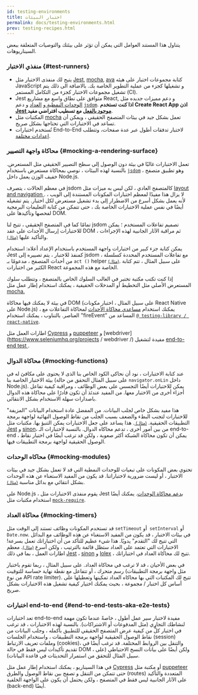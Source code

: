 ```yaml
---
id: testing-environments
title: اختبار البيئات
permalink: docs/testing-environments.html
prev: testing-recipes.html
---
```


<!-- This document is intended for folks who are comfortable with JavaScript, and have probably written tests with it. It acts as a reference for the differences in testing environments for React components, and how those differences affect the tests that they write. This document also assumes a slant towards web-based react-dom components, but has notes for other renderers. -->

يتناول هذا المستند العوامل التي يمكن أن تؤثر على بيئتك والتوصيات المتعلقة ببعض السيناريوهات.


### منفذي الاختبار {#test-runners}

- يتيح لك منفذى الاختبار مثل  [Jest](https://jestjs.io/), [mocha](https://mochajs.org/), [ava](https://github.com/avajs/ava) كتابة مجموعات اختبار على هيئه JavaScript و تشغيلها كجزء من عملية التطوير الخاصة بك. بالاضافة الى ذلك يتم تشغيل مجموعات الاختبار كجزء من التكامل المستمر (CI).
- Jest متوافق على نطاق واسع مع مشاريع React, و دعم مميزات جديده مثل [الوحدات النمطية ](#moking-modules)و [العداد](#moking-timers) و دعم [`jsdom`](#mocking-a-rendering-surface`). **اذا كنت تستخدم Create React App اذن [Jest موجود بالفعل](https://facebook.github.io/create-react-app/docs/running-tests) مع تسطيب افتراضي مفيد**.
- المكتبات مثل [mocha](https://mochajs.org/#running-mocha-in-the-browser) تعمل بشكل جيد في بيئات المتصفح الحقيقي ، ويمكن أن تساعد في الاختبارات التي تحتاجها بشكل صريح.
- تُستخدم اختبارات End-to-End لاختبار تدفقات أطول عبر عدة صفحات، وتتطلب [إعدادات مختلفة](#end-to-end-tests-aka-e2e-tests).

### محاكاة واجهة التصيير {#mocking-a-rendering-surface}

تعمل الاختبارات غالبًا في بيئة دون الوصول إلى سطح التصيير الحقيقي مثل المستعرض. بالنسبة لهذه البيئات ، نوصي بمحاكاة مستعرض باستخدام [`jsdom`](https://github.com/jsdom/jsdom) ، وهو تطبيق متصفح خفيف الوزن يعمل داخل Node.js.

في معظم الحالات ، يتصرف jsdom كالمتصفح العادي ، لكن ليس به ميزات مثل [layout and navigation ](https://github.com/jsdom/jsdom#unimplemented-parts-of-the-web-platform). لا يزال هذا مفيدًا لمعظم اختبارات المكونات المستندة إلى الويب ، لأنه يعمل بشكل أسرع من الاضطرار إلى بدء تشغيل مستعرض لكل اختبار. يتم تشغيله أيضًا في نفس عملية الاختبارات الخاصة بك ، حتى تتمكن من كتابة التعليمات البرمجية لفحصها وتأكيدها على DOM.

تمامًا كما في المتصفح الحقيقي ، تتيح لنا jsdom تصميم تفاعلات المستخدم ؛ يمكن للاختبارات إرسال الأحداث على عقد DOM ، ثم مراقبة الآثار الجانبية لهذه الإجراءات والتأكيد عليها [<small>(مثال)</small>](/docs/testing-recipes.html#events).


يمكن كتابة جزء كبير من اختبارات واجهة المستخدم باستخدام الإعداد أعلاه: استخدام Jest كمنفذ للاختبار ، يتم تصييره إلى jsdom ، مع تفاعلات المستخدم المحددة كسلسلة من أحداث المتصفح ، مدعومًا بـ `act ()` helper [<small>(مثال)</small>](/docs/testing-recipes.html). على سبيل المثال ، تتم كتابة الكثير من اختبارات React الخاصة مع هذه المجموعة.

إذا كنت تكتب مكتبة تختبر في الغالب السلوك الخاص بالمتصفح ، وتتطلب سلوك المستعرض الأصلي مثل التخطيط أو المدخلات الحقيقية ، يمكنك استخدام إطار عمل مثل [mocha.](https://mochajs.org/)

في بيئة لا يمكنك فيها محاكاة DOM (على سبيل المثال ، اختبار مكونات React Native على Node.js) ، يمكنك استخدام [مساعدي محاكاة الأحداث](https://reactjs.org/docs/test-utils.html#simulate) لمحاكاة التفاعلات مع العناصر. بالتناوب ، يمكنك استخدام "fireEvent" المساعد من [`@ testing-library / react-native`](https://testing-library.com/docs/native-testing-library).

اطارات العمل مثل [Cypress](https://www.cypress.io/) و [puppeteer](https://github.com/GoogleChrome/puppeteer) و [webdriver](https://www.seleniumhq.org/projects / webdriver /) مفيدة لتشغيل [end-to-end test ](#end-to-end-tests-aka-e2e-tests).

### محاكاة الدوال {#mocking-functions}

عند كتابة الاختبارات ، نود أن نحاكى  الكود الخاص بنا الذى لا يحتوى على مكافئ له فى بيئة الاختبار الخاصة بنا (على سبيل المثال التحقق من حالة `navigator.onLin` داخل Node.js). يمكن للاختبارات أيضًا التجسس على بعض الوظائف ، ومراقبة كيفية تفاعل أجزاء أخرى من الاختبار معها. من المفيد عندئذ أن تكون قادرًا على محاكاة هذه الدوال باصدارات سهلة الاستخدام بشكل الانتقائى.

هذا مفيد بشكل خاص لجلب البيانات. من المفضل عادة استخدام البيانات "المزيفة" للاختبارات لتجنب البطء والضعف بسبب الجلب من نقاط الوصول النهائية لواجهة برمجة التطبيقات الحقيقية. [<small>(مثال) </small>](/docs/testing-recipes.html#data-fetching ). هذا يساعد على جعل الاختبارات يمكن التنبؤ بها. مكتبات مثل [Jest](https://jestjs.io/) و [sinon](https://sinonjs.org/)، من بين أمور أخرى ، تدعم محاكاه الدوال. بالنسبة لاختبارات الـ end-to-end ، يمكن أن تكون محاكاة الشبكة أكثر صعوبة ، ولكن قد ترغب أيضًا في اختبار نقاط الوصول الحقيقية لواجهة برمجة التطبيقات فيها.

### محاكاه الوحدات {#mocking-modules}

تحتوي بعض المكونات على تبعيات للوحدات النمطية التي قد لا تعمل بشكل جيد في بيئات الاختبار ، أو ليست ضرورية لاختباراتنا. قد يكون من المفيد الاستغناء عن هذه الوحدات بشكل انتقائي مع بدائل مناسبة [<small>(مثال)</small>](/docs/testing-recipes.html#mocking-modules).

على Node.js ، يقوم منفذى الاختبارات مثل Jest [بدعم محاكاة الوحدات](https://jestjs.io/docs/en/manual-mocks). يمكنك أيضًا استخدام مكتبات مثل [`mock-require`](https://www.npmjs.com/package/mock-require).

### محاكاة العداد {#mocking-timers}

قد تستخدم المكونات وظائف تستند إلى الوقت مثل `setTimeout` أو` setInterval` أو `Date.now`. في بيئات الاختبار ، قد يكون من المفيد الاستغناء عن هذه الوظائف مع البدائل التي تتيح لك "التقدم" يدويًا. هذا شيء عظيم للتأكد من أن اختباراتك تعمل بسرعة! الاختبارات التي تعتمد على العداد ستظل قائمة بالترتيب ، ولكن أسرع [<small>(مثال)</small>](/docs/testing-recipes.html#timers). معظم اطارات العمل ، بما في ذلك [Jest](https://jestjs.io/docs/en/timer-mocks) ، [sinon](https://sinonjs.org/releases/v7.3.2/fake-timers/) و [lolex](https://github.com/sinonjs/lolex) ، تتيح لك محاكاة العداد في اختباراتك.

في بعض الأحيان ، قد لا ترغب في محاكاة العداد. على سبيل المثال ، ربما تقوم باختبار رسم متحرك ، أو تتفاعل مع نقطة نهاية حساسة للتوقيت (مثل واجهة برمجة التطبيقات من نوع API rate limiter). تتيح لك المكتبات التي بها محاكاه العداد تمكينها وتعطيلها على أساس كل اختبار / مجموعة ، بحيث يمكنك اختيار كيفية تشغيل هذه الاختبارات بشكل صريح.

### اختبارات end-to-end {#end-to-end-tests-aka-e2e-tests}

تعد اختبارات end-to-end مفيدة لاختبار سير عمل أطول ، خاصةً عندما تكون مهمة لنشاطك التجاري (مثل المدفوعات أو الاشتراكات). بالنسبة لهذه الاختبارات ، قد ترغب في اختبار كلٍّ من كيفية عرض المتصفح الحقيقي للتطبيق بأكمله ، وجلب البيانات من نقاط الوصول الحقيقية لواجهة برمجة التطبيقات ، واستخدام الجلسات (session) وملفات تعريف الارتباط (cookies)، والتنقل بين الروابط المختلفة. قد ترغب أيضًا في تقديم تأكيدات ليس فقط في حالة DOM ، ولكن أيضًا على بيانات النسخ الاحتياطي (على سبيل المثال للتحقق من استمرار التحديثات في قاعدة البيانات).

في هذا السيناريو ، يمكنك استخدام إطار عمل مثل [Cypress](https://www.cypress.io/) أو مكتبة مثل [puppeteer](https://github.com/GoogleChrome/puppeteer) حتى تتمكن من التنقل و تصفح بين نقاط الوصول والطرق (routes) المتعددة والتأكيد على الآثار الجانبية ليس فقط في المتصفح ، ولكن يحتمل أن يكون على الواجهة الخلفية (back-end) أيضًا.
